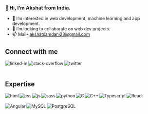 ### 👋 Hi, I’m Akshat from India.
- 👀 I’m interested in web development, machine learning and app development.
- 💞️ I’m looking to collaborate on web dev projects. 
- 📫 Mail- akshatsamdani23@gmail.com
## Connect with me
[<img align="left" alt="linked-in" src="https://img.shields.io/badge/linkedin-%230077B5.svg?&style=for-the-badge&logo=linkedin&logoColor=white" />](https://linkedin.com/in/akshat-samdani)[<img align="left" alt="stack-overflow" src="https://img.shields.io/badge/stack%20overflow-FE7A16?logo=stack-overflow&logoColor=white&style=for-the-badge" />](https://stackoverflow.com/users/16384199/akshat-samdani)[<img align="left" alt="twitter" src="https://img.shields.io/badge/twitter-%231DA1F2.svg?&style=for-the-badge&logo=twitter&logoColor=white" />](https://twitter.com/akshat_samdani)<br>
<br>
## Expertise
<div>
  <div>
<img align="left" alt="html" src="https://img.shields.io/badge/HTML5-E34F26?style=for-the-badge&logo=html5&logoColor=white"/><img align="left" alt="css" src="https://img.shields.io/badge/CSS3-1572B6?style=for-the-badge&logo=css3&logoColor=white" /><img align="left" alt="js" src="https://img.shields.io/badge/JavaScript-F7DF1E?style=for-the-badge&logo=javascript&logoColor=black" /><img align="left" alt="sass" src="https://img.shields.io/badge/Sass-CC6699?style=for-the-badge&logo=sass&logoColor=white" /><img align="left" alt="python" src="https://img.shields.io/badge/Python-14354C?style=for-the-badge&logo=python&logoColor=white" /><img align="left" alt="C" src="https://img.shields.io/badge/C-00599C?style=for-the-badge&logo=c&logoColor=white" /><img align="left" alt="C++" src="https://img.shields.io/badge/C%2B%2B-00599C?style=for-the-badge&logo=c%2B%2B&logoColor=whitee" /><img align="left" alt="Typescript" src="https://img.shields.io/badge/TypeScript-007ACC?style=for-the-badge&logo=typescript&logoColor=white"/><img align="left" alt="React" src="https://img.shields.io/badge/React-20232A?style=for-the-badge&logo=react&logoColor=61DAFB" />
  </div>
  <div>
  <br><br>
    <img align="left" alt="Angular" src="https://img.shields.io/badge/Angular-DD0031?style=for-the-badge&logo=angular&logoColor=white" /><img align="left" alt="MySQL" src="https://img.shields.io/badge/MySQL-00000F?style=for-the-badge&logo=mysql&logoColor=white" /><img align="left" alt="PostgreSQL" src="https://img.shields.io/badge/PostgreSQL-316192?style=for-the-badge&logo=postgresql&logoColor=white" />
  </div>
</div>
<br>
